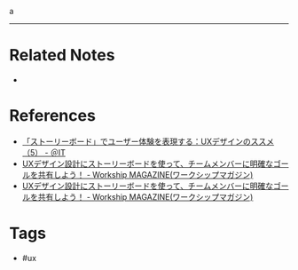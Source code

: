 a


---
# Related Notes
- 

# References
- [「ストーリーボード」でユーザー体験を表現する：UXデザインのススメ（5） - ＠IT](https://atmarkit.itmedia.co.jp/ait/articles/1305/27/news141.html)
- [UXデザイン設計にストーリーボードを使って、チームメンバーに明確なゴールを共有しよう！ - Workship MAGAZINE(ワークシップマガジン)](https://goworkship.com/magazine/storyboarding-ux-design/)
- [UXデザイン設計にストーリーボードを使って、チームメンバーに明確なゴールを共有しよう！ - Workship MAGAZINE(ワークシップマガジン)](https://goworkship.com/magazine/storyboarding-ux-design/)


# Tags
- #ux 